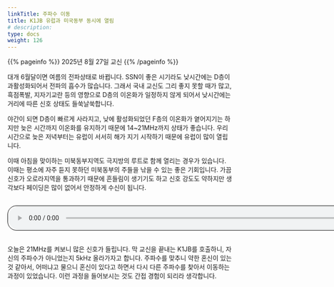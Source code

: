 ```yaml
---
linkTitle: 주파수 이동
title: K1JB 유럽과 미국동부 동시에 열림
# description:
type: docs
weight: 126
---
```


{{% pageinfo %}}
2025년 8월 27일 교신
{{% /pageinfo %}}

대개 6월달이면 여름의 전파상태로 바뀝니다. SSN이 좋은 시기라도 낮시간에는 D층이 과활성화되어서 전파의 흡수가 많습니다. 그래서 국내 교신도 그리 좋지 못할 때가 많고, 흑점폭발, 지자기교란 등의 영향으로 D층의 이온화가 일정하지 않게 되어서 낮시간에는 거리에 따른 신호 상태도 들쑥날쑥합니다.

야간이 되면 D층이 빠르게 사라지고, 낮에 활성화되었던 F층의 이온화가 옅어지기는 하지만 늦은 시간까지 이온화를 유지하기 때문에 14~21MHz까지 상태가 좋습니다. 우리 시간으로 늦은 저녁부터는 유럽이 서서히 해가 지기 시작하기 때문에 유럽이 많이 열립니다.

이때 아침을 맞이하는 미북동부지역도 극지방의 루트로 함께 열리는 경우가 있습니다. 이때는 평소에 자주 듣지 못하던 미북동부의 주들을 낚을 수 있는 좋은 기회입니다. 가끔 신호가 오로라지역을 통과하기 때문에 흔들림이 생기기도 하고 신호 강도도 약하지만 생각보다 페이딩은 많이 없어서 안정하게 수신이 됩니다.

<br>
<audio style="width: 850px; border: 1px solid black; border-radius: 20px;"
src="https://hl5ky-github-data.netlify.app/hl5ky_k1jb_250827.mp3"
controls></audio>
<br><br>

오늘은 21MHz를 켜보니 많은 신호가 들립니다. 막 교신을 끝내는 K1JB를 호출하니, 자신의 주파수가 아니었는지 5kHz 올라가자고 합니다. 주파수를 맞추니 약한 혼신이 있는 것 같아서, 어떠냐고 물으니 혼신이 있다고 하면서 다시 다른 주파수를 찾아서 이동하는 과정이 있었습니다. 이런 과정을 들어보시는 것도 간접 경험이 되리라 생각합니다.
